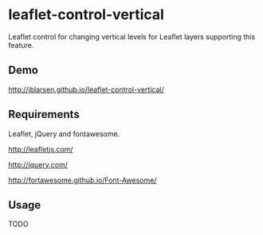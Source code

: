 # leaflet-control-vertical
Leaflet control for changing vertical levels for Leaflet
layers supporting this feature.

## Demo
http://jblarsen.github.io/leaflet-control-vertical/

## Requirements
Leaflet, jQuery and fontawesome.

http://leafletjs.com/

http://jquery.com/

http://fortawesome.github.io/Font-Awesome/

## Usage
TODO
